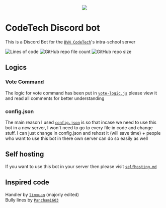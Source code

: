 <p align="center">

<img src="https://img.shields.io/website?down_color=%23eb4034&down_message=OFFLINE&label=Bot%20status&logo=CodeTech%20bot&logoColor=%238135c4&style=for-the-badge&up_color=%2389c435&up_message=ONLINE&url=https%3A%2F%2Fct-bot-088h.onrender.com">
</p>

# CodeTech Discord bot
This is a Discord Bot for the [`BVN CodeTech`](https://github.com/BVNCodeTech)'s intra-school server

![Lines of code](https://tokei.rs/b1/github/cashlycash/CodeTech-Discord-Bot?style=for-the-badge) ![GitHub repo file count](https://img.shields.io/github/directory-file-count/cashlycash/CodeTech-Discord-Bot?style=for-the-badge) ![GitHub repo size](https://img.shields.io/github/repo-size/cashlycash/CodeTech-Discord-Bot?style=for-the-badge)
## Logics
### Vote Command
The logic for vote command has been put in [`vote-logic.js`](https://github.com/cashlycash/CodeTech-Discord-Bot/blob/main/vote-logic.js) please view it and read all comments for better understanding
### config.json
The main reason I used [`config.json`](https://github.com/cashlycash/CodeTech-Discord-Bot/blob/main/template.config.json) is so that incase we need to use this bot in a new server, I won't need to go to every file in code and change stuff. I can just change in config.json and rehost it (will save time) + people who want to use this bot in there own server can do so easily as well
## Self hosting
If you want to use this bot in your server then please visit [`selfhosting.md`](https://github.com/cashlycash/CodeTech-Discord-Bot/blob/main/selfhosting.md)
## Inspired code 
Handler by [`limxuan`](https://github.com/limxuan) (majorly edited)<br>
Bully lines by [`Pancham1603`](https://github.com/Pancham1603)
